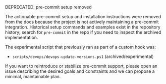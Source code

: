 DEPRECATED: pre-commit setup removed

The actionable pre-commit setup and installation instructions were removed from the docs because the project is not actively maintaining a pre-commit integration. Historical setup commands and examples exist in the repository history; search for `pre-commit` in the repo if you need to inspect the archived implementation.

The experimental script that previously ran as part of a custom hook was:

- `scripts/devops/devops-update-versions.ps1` (archived/experimental)

If you want to reintroduce or stabilize pre-commit support, please open an issue describing the desired goals and constraints and we can propose a minimal, maintainable plan.

